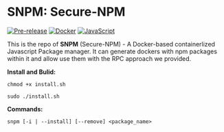 <!--
 * @Author: Carl Tan
 * @Date: 2024-08-04 19:33:10
 * @LastEditors: Carl Tan
 * @LastEditTime: 2024-08-04 19:33:26
-->
# SNPM: Secure-NPM

[![Pre-release](https://img.shields.io/badge/Version-Pre--release-FFCCCF)](#) 
[![Docker](https://img.shields.io/badge/Docker-2496ED.svg)](https://www.docker.com/) 
[![JavaScript](https://img.shields.io/badge/JavaScript-F7DF1E.svg)](https://developer.mozilla.org/en-US/docs/Web/JavaScript)

This is the repo of **SNPM** (Secure-NPM) - A Docker-based containerlized Javascript Package manager. It can generate dockers with npm packages within it and allow use them with the RPC approach we provided.

**Install and Bulid:**
```shell
chmod +x install.sh

sudo ./install.sh
```

**Commands:**
```shell
snpm [-i | --install] [--remove] <package_name>
```